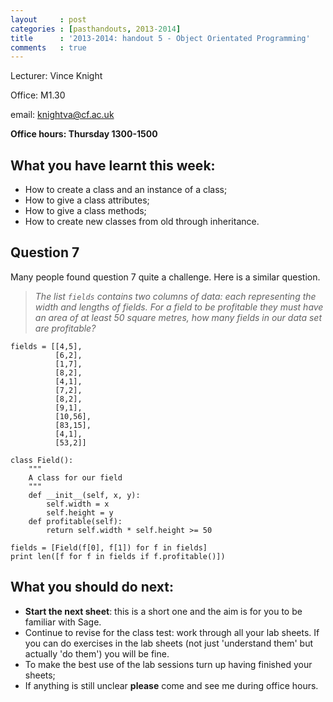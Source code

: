 ```yaml
---
layout     : post
categories : [pasthandouts, 2013-2014]
title      : '2013-2014: handout 5 - Object Orientated Programming'
comments   : true
---
```


Lecturer: Vince Knight

Office: M1.30

email: knightva@cf.ac.uk

**Office hours: Thursday 1300-1500**

## What you have learnt this week:

- How to create a class and an instance of a class;
- How to give a class attributes;
- How to give a class methods;
- How to create new classes from old through inheritance.

## Question 7

Many people found question 7 quite a challenge. Here is a similar question.

> _The list `fields` contains two columns of data: each representing the width and lengths of fields. For a field to be profitable they must have an area of at least 50 square metres, how many fields in our data set are profitable?_


    fields = [[4,5],
              [6,2],
              [1,7],
              [8,2],
              [4,1],
              [7,2],
              [8,2],
              [9,1],
              [10,56],
              [83,15],
              [4,1],
              [53,2]]

    class Field():
        """
        A class for our field
        """
        def __init__(self, x, y):
            self.width = x
            self.height = y
        def profitable(self):
            return self.width * self.height >= 50

    fields = [Field(f[0], f[1]) for f in fields]
    print len([f for f in fields if f.profitable()])

## What you should do next:

- **Start the next sheet**: this is a short one and the aim is for you to be familiar with Sage.
- Continue to revise for the class test: work through all your lab sheets. If you can do exercises in the lab sheets (not just 'understand them' but actually 'do them') you will be fine.
- To make the best use of the lab sessions turn up having finished your sheets;
- If anything is still unclear **please** come and see me during office hours.
